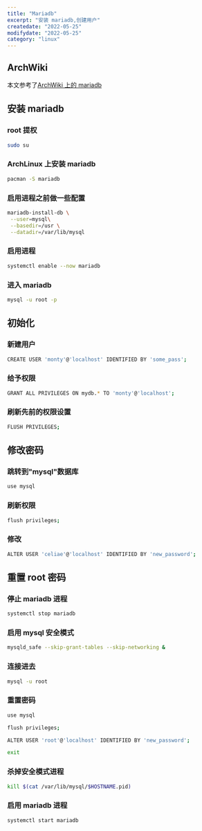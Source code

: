 ```yaml
---
title: "Mariadb"
excerpt: "安装 mariadb,创建用户"
createdate: "2022-05-25"
modifydate: "2022-05-25"
category: "linux"
---
```


## ArchWiki

本文参考了[ArchWiki 上的 mariadb](https://wiki.archlinux.org/title/MariaDB)

## 安装 mariadb

### root 提权

  ```bash
  sudo su
  ```

### ArchLinux 上安装 mariadb

  ```bash
  pacman -S mariadb
  ```

### 启用进程之前做一些配置

  ```bash
  mariadb-install-db \
   --user=mysql\
   --basedir=/usr \
   --datadir=/var/lib/mysql
  ```

### 启用进程

  ```bash
  systemctl enable --now mariadb
  ```

### 进入 mariadb

  ```bash
  mysql -u root -p
  ```

## 初始化

### 新建用户

  ```bash
  CREATE USER 'monty'@'localhost' IDENTIFIED BY 'some_pass';
  ```

### 给予权限

  ```bash
  GRANT ALL PRIVILEGES ON mydb.* TO 'monty'@'localhost';
  ```

### 刷新先前的权限设置

  ```bash
  FLUSH PRIVILEGES;
  ```

## 修改密码

### 跳转到"mysql"数据库

  ```bash
  use mysql
  ```

### 刷新权限

  ```bash
  flush privileges;
  ```

### 修改

  ```bash
  ALTER USER 'celiae'@'localhost' IDENTIFIED BY 'new_password';
  ```

## 重置 root 密码

### 停止 mariadb 进程

  ```bash
  systemctl stop mariadb
  ```

### 启用 mysql 安全模式

  ```bash
  mysqld_safe --skip-grant-tables --skip-networking &
  ```

### 连接进去

  ```bash
  mysql -u root
  ```

### 重置密码

  ```bash
  use mysql
  ```

  ```bash
  flush privileges;
  ```

  ```bash
  ALTER USER 'root'@'localhost' IDENTIFIED BY 'new_password';
  ```

  ```bash
  exit
  ```

### 杀掉安全模式进程

  ```bash
  kill $(cat /var/lib/mysql/$HOSTNAME.pid)
  ```

### 启用 mariadb 进程

  ```bash
  systemctl start mariadb
  ```
